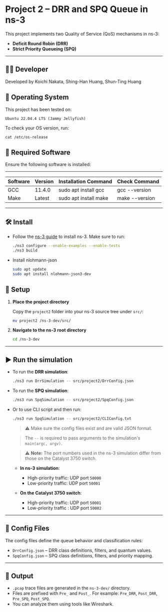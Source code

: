 # Project 2 – DRR and SPQ Queue in ns-3

This project implements two Quality of Service (QoS) mechanisms in ns-3:

- **Deficit Round Robin (DRR)**
- **Strict Priority Queueing (SPQ)**

---

## 👨‍💻 Developer

Developed by Koichi Nakata, Shing-Han Huang, Shun-Ting Huang

## 🔹 Operating System
This project has been tested on:

    Ubuntu 22.04.4 LTS (Jammy Jellyfish)

To check your OS version, run:

    cat /etc/os-release

## 🔹 Required Software
Ensure the following software is installed:

------------------------------------------------------------------------------------
| Software     | Version    | Installation Command           | Check Command       |
|--------------|------------|--------------------------------|---------------------|
| GCC          | 11.4.0     | sudo apt install gcc           | gcc --version       |
| Make         | Latest     | sudo apt install make          | make --version      |
------------------------------------------------------------------------------------

## 🛠 Install

- Follow the [ns-3 guide](https://www.nsnam.org/docs/installation/html/quick-start.html#download) to install ns-3.
  Make sure to run:
    ```bash
    ./ns3 configure --enable-examples --enable-tests
    ./ns3 build
    ```

- Install nlohmann-json
    ```bash
    sudo apt update
    sudo apt install nlohmann-json3-dev
    ```

## 📁 Setup

1. **Place the project directory**

   Copy the `project2` folder into your ns-3 source tree under `src/`:

    ```bash
    mv project2 /ns-3-dev/src/
    ```

2. **Navigate to the ns-3 root directory**

    ```bash
    cd /ns-3-dev
    ```

---

## ▶️ Run the simulation

- To run the **DRR simulation**:

    ```bash
    ./ns3 run DrrSimulation -- src/project2/DrrConfig.json
    ```

- To run the **SPQ simulation**:

    ```bash
    ./ns3 run SpqSimulation -- src/project2/SpqConfig.json
    ```

- Or to use CLI script and then run:

    ```bash
    ./ns3 run SpqSimulation -- src/project2/CLIConfig.txt
    ```
  
    > ⚠️ Make sure the config files exist and are valid JSON format.  
    
    > The `--` is required to pass arguments to the simulation's `main(argc, argv)`.

    > ⚠️ **Note:** The port numbers used in the ns-3 simulation differ from those on the Catalyst 3750 switch.

  - **In ns-3 simulation**:
      - High-priority traffic: UDP port `50000`
      - Low-priority  traffic: UDP port `50001`

  - **On the Catalyst 3750 switch**:
      - High-priority traffic: UDP port `50001`
      - Low-priority  traffic : UDP port `50002`
---

## 📂 Config Files

The config files define the queue behavior and classification rules:

- `DrrConfig.json` – DRR class definitions, filters, and quantum values.
- `SpqConfig.json` – SPQ class definitions, filters, and priority mapping.


---

## 🧪 Output

- `.pcap` trace files are generated in the `ns-3-dev/` directory.
- Files are prefixed with `Pre_` and `Post_`.
  For example: `Pre_DRR`, `Post_DRR`, `Pre_SPQ`, `Post_SPQ`.
- You can analyze them using tools like Wireshark.